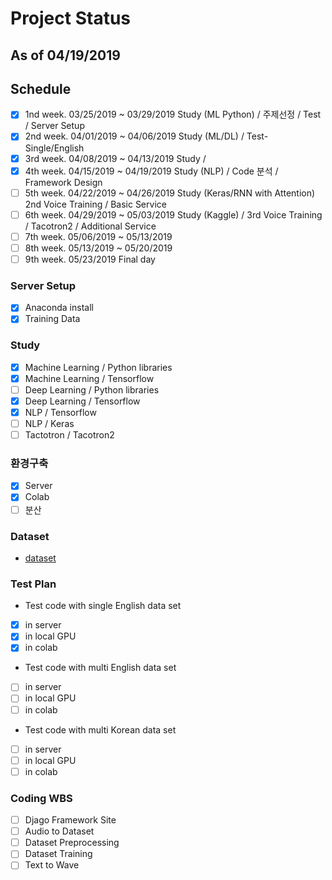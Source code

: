 # Project Status
## As of  04/19/2019 
## Schedule
- [X]   1nd week. 03/25/2019 ~ 03/29/2019 Study (ML Python) / 주제선정 /  Test /  Server Setup 
- [X]   2nd week. 04/01/2019 ~ 04/06/2019 Study (ML/DL) / Test- Single/English
- [X]   3rd week. 04/08/2019 ~ 04/13/2019 Study /  
- [X]   4th week. 04/15/2019 ~ 04/19/2019 Study (NLP) / Code 분석  /  Framework Design 
- [ ]   5th week. 04/22/2019 ~ 04/26/2019 Study (Keras/RNN with Attention) 2nd Voice Training / Basic Service
- [ ]   6th week. 04/29/2019 ~ 05/03/2019 Study (Kaggle) / 3rd Voice Training / Tacotron2  / Additional Service
- [ ]   7th week. 05/06/2019 ~ 05/13/2019 
- [ ]   8th week. 05/13/2019 ~ 05/20/2019
- [ ]   9th week. 05/23/2019              Final day
 
### Server Setup
- [X]   Anaconda install
- [X]   Training Data

### Study
- [X]   Machine Learning / Python libraries
- [X]   Machine Learning / Tensorflow
- [ ]   Deep Learning / Python libraries
- [X]   Deep Learning / Tensorflow
- [X]   NLP / Tensorflow
- [ ]   NLP / Keras
- [ ]   Tactotron / Tacotron2

### 환경구축
- [X]   Server
- [X]   Colab
- [ ]   분산

### Dataset
* [dataset](https://github.com/brainmining-for-bigdata/project-text2speech-blog/blob/master/Overview/2019-04-22_Dataset.md)

### Test Plan
* Test code with single English data set
- [X]   in server 
- [X]   in local GPU
- [X]   in colab 

* Test code with multi English data set
- [ ]   in server
- [ ]   in local GPU
- [ ]   in colab 

* Test code with multi Korean data set
- [ ]   in server
- [ ]   in local GPU
- [ ]   in colab 

### Coding WBS
- [ ]   Djago Framework Site 
- [ ]   Audio to Dataset
- [ ]   Dataset Preprocessing
- [ ]   Dataset Training
- [ ]   Text to Wave 
